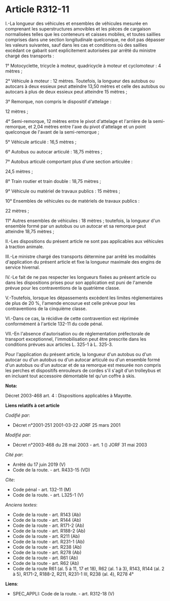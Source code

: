 # Article R312-11

I.-La longueur des véhicules et ensembles de véhicules mesurée en comprenant les superstructures amovibles et les pièces de
cargaison normalisées telles que les conteneurs et caisses mobiles, et toutes saillies comprises dans une section
longitudinale quelconque, ne doit pas dépasser les valeurs suivantes, sauf dans les cas et conditions où des saillies
excédant ce gabarit sont explicitement autorisées par arrêté du ministre chargé des transports : 

1° Motocyclette, tricycle à moteur, quadricycle à moteur et cyclomoteur : 4 mètres ; 

2° Véhicule à moteur : 12 mètres. Toutefois, la longueur des autobus ou autocars à deux essieux peut atteindre 13,50 mètres
et celle des autobus ou autocars à plus de deux essieux peut atteindre 15 mètres ; 

3° Remorque, non compris le dispositif d'attelage : 

12 mètres ; 

4° Semi-remorque, 12 mètres entre le pivot d'attelage et l'arrière de la semi-remorque, et 2,04 mètres entre l'axe du pivot
d'attelage et un point quelconque de l'avant de la semi-remorque ; 

5° Véhicule articulé : 16,5 mètres ; 

6° Autobus ou autocar articulé : 18,75 mètres ; 

7° Autobus articulé comportant plus d'une section articulée : 

24,5 mètres ; 

8° Train routier et train double : 18,75 mètres ; 

9° Véhicule ou matériel de travaux publics : 15 mètres ; 

10° Ensembles de véhicules ou de matériels de travaux publics : 

22 mètres ; 

11° Autres ensembles de véhicules : 18 mètres ; toutefois, la longueur d'un ensemble formé par un autobus ou un autocar et sa
remorque peut atteindre 18,75 mètres ; 

II.-Les dispositions du présent article ne sont pas applicables aux véhicules à traction animale. 

III.-Le ministre chargé des transports détermine par arrêté les modalités d'application du présent article et fixe la
longueur maximale des engins de service hivernal. 

IV.-Le fait de ne pas respecter les longueurs fixées au présent article ou dans les dispositions prises pour son application
est puni de l'amende prévue pour les contraventions de la quatrième classe. 

V.-Toutefois, lorsque les dépassements excèdent les limites réglementaires de plus de 20 %, l'amende encourue est celle
prévue pour les contraventions de la cinquième classe. 

VI.-Dans ce cas, la récidive de cette contravention est réprimée conformément à l'article 132-11 du code pénal. 

VII.-En l'absence d'autorisation ou de réglementation préfectorale de transport exceptionnel, l'immobilisation peut être
prescrite dans les conditions prévues aux articles L. 325-1 à L. 325-3. 

Pour l'application du présent article, la longueur d'un autobus ou d'un autocar ou d'un autobus ou d'un autocar articulé ou
d'un ensemble formé d'un autobus ou d'un autocar et de sa remorque est mesurée non compris les perches et dispositifs
enrouleurs de cordes s'il s'agit d'un trolleybus et en incluant tout accessoire démontable tel qu'un coffre à skis.

**Nota:**

Décret 2003-468 art. 4 : Dispositions applicables à Mayotte.

**Liens relatifs à cet article**

_Codifié par_:

  - Décret n°2001-251 2001-03-22 JORF 25 mars 2001

_Modifié par_:

  - Décret n°2003-468 du 28 mai 2003 - art. 1 () JORF 31 mai 2003

_Cité par_:

  - Arrêté du 17 juin 2019 (V)
  - Code de la route. - art. R433-15 (VD)

_Cite_:

  - Code pénal - art. 132-11 (M)
  - Code de la route. - art. L325-1 (V)

_Anciens textes_:

  - Code de la route - art. R143 (Ab)
  - Code de la route - art. R144 (Ab)
  - Code de la route - art. R171-2 (Ab)
  - Code de la route - art. R188-2 (Ab)
  - Code de la route - art. R211 (Ab)
  - Code de la route - art. R231-1 (Ab)
  - Code de la route - art. R238 (Ab)
  - Code de la route - art. R278 (Ab)
  - Code de la route - art. R61 (Ab)
  - Code de la route - art. R62 (Ab)
  - Code de la route R61 (al. 5 à 11, 17 et 18), R62 (al. 1 à 3), R143, R144 (al. 2 à 5), R171-2, R188-2, R211, R231-1 III, R238 (al. 4), R278 4°

**Liens**:

  - SPEC_APPLI: Code de la route. - art. R312-18 (V)
